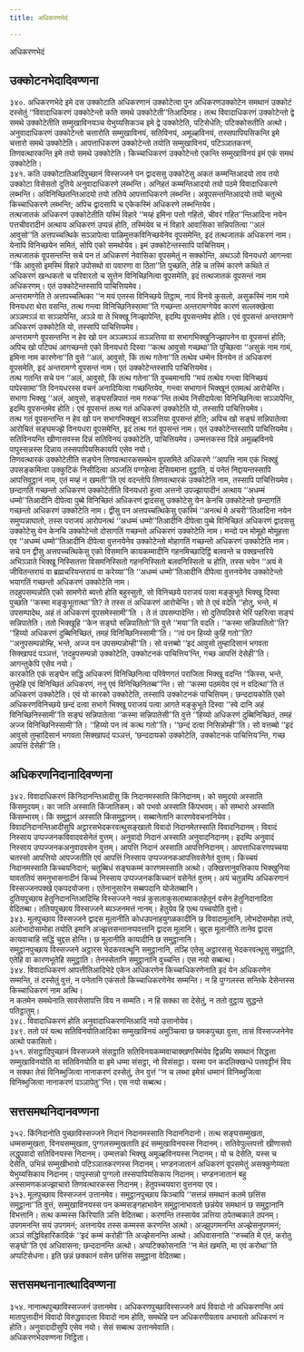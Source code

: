 ```yaml
---
title: अधिकरणभेदं

---
```

अधिकरणभेदं  


## उक्कोटनभेदादिवण्णना

३४०. अधिकरणभेदे इमे दस उक्कोटाति अधिकरणानं उक्कोटेत्वा पुन अधिकरणउक्कोटेन समथानं उक्कोटं दस्सेतुं ‘‘विवादाधिकरणं उक्कोटेन्तो कति समथे उक्कोटेती’’तिआदिमाह। तत्थ विवादाधिकरणं उक्कोटेन्तो द्वे समथे उक्कोटेतीति सम्मुखाविनयञ्च येभुय्यसिकञ्च इमे द्वे उक्कोटेति, पटिसेधेति; पटिक्कोसतीति अत्थो। अनुवादाधिकरणं उक्कोटेन्तो चत्तारोति सम्मुखाविनयं, सतिविनयं, अमूळ्हविनयं, तस्सपापियसिकन्ति इमे चत्तारो समथे उक्कोटेति। आपत्ताधिकरणं उक्कोटेन्तो तयोति सम्मुखाविनयं, पटिञ्ञातकरणं, तिणवत्थारकन्ति इमे तयो समथे उक्कोटेति। किच्चाधिकरणं उक्कोटेन्तो एकन्ति सम्मुखाविनयं इमं एकं समथं उक्कोटेति।  
३४१. कति उक्कोटातिआदिपुच्छानं विस्सज्जने पन द्वादससु उक्कोटेसु अकतं कम्मन्तिआदयो ताव तयो उक्कोटा विसेसतो दुतिये अनुवादाधिकरणे लब्भन्ति। अनिहतं कम्मन्तिआदयो तयो पठमे विवादाधिकरणे लब्भन्ति। अविनिच्छितन्तिआदयो तयो ततिये आपत्ताधिकरणे लब्भन्ति। अवूपसन्तन्तिआदयो तयो चतुत्थे किच्चाधिकरणे लब्भन्ति; अपिच द्वादसापि च एकेकस्मिं अधिकरणे लब्भन्तियेव।  
तत्थजातकं अधिकरणं उक्कोटेतीति यस्मिं विहारे ‘‘मय्हं इमिना पत्तो गहितो, चीवरं गहित’’न्तिआदिना नयेन पत्तचीवरादीनं अत्थाय अधिकरणं उप्पन्नं होति, तस्मिंयेव च नं विहारे आवासिका सन्निपतित्वा ‘‘अलं आवुसो’’ति अत्तपच्चत्थिके सञ्ञापेत्वा पाळिमुत्तकविनिच्छयेनेव वूपसमेन्ति, इदं तत्थजातकं अधिकरणं नाम। येनापि विनिच्छयेन समितं, सोपि एको समथोयेव। इमं उक्कोटेन्तस्सापि पाचित्तियम्।  
तत्थजातकं वूपसन्तन्ति सचे पन तं अधिकरणं नेवासिका वूपसमेतुं न सक्कोन्ति, अथञ्ञो विनयधरो आगन्त्वा ‘‘किं आवुसो इमस्मिं विहारे उपोसथो वा पवारणा वा ठिता’’ति पुच्छति, तेहि च तस्मिं कारणे कथिते तं अधिकरणं खन्धकतो च परिवारतो च सुत्तेन विनिच्छिनित्वा वूपसमेति, इदं तत्थजातकं वूपसन्तं नाम अधिकरणम्। एतं उक्कोटेन्तस्सापि पाचित्तियमेव।  
अन्तरामग्गेति ते अत्तपच्चत्थिका ‘‘न मयं एतस्स विनिच्छये तिट्ठाम, नायं विनये कुसलो, असुकस्मिं नाम गामे विनयधरा थेरा वसन्ति, तत्थ गन्त्वा विनिच्छिनिस्सामा’’ति गच्छन्ता अन्तरामग्गेयेव कारणं सल्लक्खेत्वा अञ्ञमञ्ञं वा सञ्ञापेन्ति, अञ्ञे वा ते भिक्खू निज्झापेन्ति, इदम्पि वूपसन्तमेव होति। एवं वूपसन्तं अन्तरामग्गे अधिकरणं उक्कोटेति यो, तस्सापि पाचित्तियमेव।  
अन्तरामग्गे वूपसन्तन्ति न हेव खो पन अञ्ञमञ्ञं सञ्ञत्तिया वा सभागभिक्खुनिज्झापनेन वा वूपसन्तं होति; अपिच खो पटिपथं आगच्छन्तो एको विनयधरो दिस्वा ‘‘कत्थ आवुसो गच्छथा’’ति पुच्छित्वा ‘‘असुकं नाम गामं, इमिना नाम कारणेना’’ति वुत्ते ‘‘अलं, आवुसो, किं तत्थ गतेना’’ति तत्थेव धम्मेन विनयेन तं अधिकरणं वूपसमेति, इदं अन्तरामग्गे वूपसन्तं नाम। एतं उक्कोटेन्तस्सापि पाचित्तियमेव।  
तत्थ गतन्ति सचे पन ‘‘अलं, आवुसो, किं तत्थ गतेना’’ति वुच्चमानापि ‘‘मयं तत्थेव गन्त्वा विनिच्छयं पापेस्सामा’’ति विनयधरस्स वचनं अनादियित्वा गच्छन्तियेव, गन्त्वा सभागानं भिक्खूनं एतमत्थं आरोचेन्ति। सभागा भिक्खू ‘‘अलं, आवुसो, सङ्घसन्निपातं नाम गरुक’’न्ति तत्थेव निसीदापेत्वा विनिच्छिनित्वा सञ्ञापेन्ति, इदम्पि वूपसन्तमेव होति। एवं वूपसन्तं तत्थ गतं अधिकरणं उक्कोटेति यो, तस्सापि पाचित्तियमेव।  
तत्थ गतं वूपसन्तन्ति न हेव खो पन सभागभिक्खूनं सञ्ञत्तिया वूपसन्तं होति; अपिच खो सङ्घं सन्निपातेत्वा आरोचितं सङ्घमज्झे विनयधरा वूपसमेन्ति, इदं तत्थ गतं वूपसन्तं नाम। एतं उक्कोटेन्तस्सापि पाचित्तियमेव।  
सतिविनयन्ति खीणासवस्स दिन्नं सतिविनयं उक्कोटेति, पाचित्तियमेव। उम्मत्तकस्स दिन्ने अमूळ्हविनये पापुस्सन्नस्स दिन्नाय तस्सपापियसिकायपि एसेव नयो।  
तिणवत्थारकं उक्कोटेतीति सङ्घेन तिणवत्थारकसमथेन वूपसमिते अधिकरणे ‘‘आपत्ति नाम एकं भिक्खुं उपसङ्कमित्वा उक्कुटिकं निसीदित्वा अञ्जलिं पग्गहेत्वा देसियमाना वुट्ठाति, यं पनेतं निद्दायन्तस्सापि आपत्तिवुट्ठानं नाम, एतं मय्हं न खमती’’ति एवं वदन्तोपि तिणवत्थारकं उक्कोटेति नाम, तस्सापि पाचित्तियमेव।  
छन्दागतिं गच्छन्तो अधिकरणं उक्कोटेतीति विनयधरो हुत्वा अत्तनो उपज्झायादीनं अत्थाय ‘‘अधम्मं धम्मो’’तिआदीनि दीपेत्वा पुब्बे विनिच्छितं अधिकरणं द्वादससु उक्कोटेसु येन केनचि उक्कोटेन्तो छन्दागतिं गच्छन्तो अधिकरणं उक्कोटेति नाम। द्वीसु पन अत्तपच्चत्थिकेसु एकस्मिं ‘‘अनत्थं मे अचरी’’तिआदिना नयेन समुप्पन्नाघातो, तस्स पराजयं आरोपनत्थं ‘‘अधम्मं धम्मो’’तिआदीनि दीपेत्वा पुब्बे विनिच्छितं अधिकरणं द्वादससु उक्कोटेसु येन केनचि उक्कोटेन्तो दोसागतिं गच्छन्तो अधिकरणं उक्कोटेति नाम। मन्दो पन मोमूहो मोमूहत्ता एव ‘‘अधम्मं धम्मो’’तिआदीनि दीपेत्वा वुत्तनयेनेव उक्कोटेन्तो मोहागतिं गच्छन्तो अधिकरणं उक्कोटेति नाम। सचे पन द्वीसु अत्तपच्चत्थिकेसु एको विसमानि कायकम्मादीनि गहनमिच्छादिट्ठिं बलवन्ते च पक्खन्तरिये अभिञ्ञाते भिक्खू निस्सितत्ता विसमनिस्सितो गहननिस्सितो बलवनिस्सितो च होति, तस्स भयेन ‘‘अयं मे जीवितन्तरायं वा ब्रह्मचरियन्तरायं वा करेय्या’’ति ‘‘अधम्मं धम्मो’’तिआदीनि दीपेत्वा वुत्तनयेनेव उक्कोटेन्तो भयागतिं गच्छन्तो अधिकरणं उक्कोटेति नाम।  
तदहुपसम्पन्नोति एको सामणेरो ब्यत्तो होति बहुस्सुतो, सो विनिच्छये पराजयं पत्वा मङ्कुभूते भिक्खू दिस्वा पुच्छति ‘‘कस्मा मङ्कुभूतात्था’’ति? ते तस्स तं अधिकरणं आरोचेन्ति। सो ते एवं वदेति ‘‘होतु, भन्ते, मं उपसम्पादेथ, अहं तं अधिकरणं वूपसमेस्सामी’’ति । ते तं उपसम्पादेन्ति। सो दुतियदिवसे भेरिं पहरित्वा सङ्घं सन्निपातेति। ततो भिक्खूहि ‘‘केन सङ्घो सन्निपातितो’’ति वुत्ते ‘‘मया’’ति वदति। ‘‘कस्मा सन्निपातितो’’ति? ‘‘हिय्यो अधिकरणं दुब्बिनिच्छितं, तमहं विनिच्छिनिस्सामी’’ति। ‘‘त्वं पन हिय्यो कुहिं गतो’’ति? ‘‘अनुपसम्पन्नोम्हि, भन्ते, अज्ज पन उपसम्पन्नोम्ही’’ति। सो वत्तब्बो ‘‘इदं आवुसो तुम्हादिसानं भगवता सिक्खापदं पञ्ञत्तं, ‘तदहुपसम्पन्नो उक्कोटेति, उक्कोटनकं पाचित्तिय’न्ति, गच्छ आपत्तिं देसेही’’ति। आगन्तुकेपि एसेव नयो।  
कारकोति एकं सङ्घेन सद्धिं अधिकरणं विनिच्छिनित्वा परिवेणगतं पराजिता भिक्खू वदन्ति ‘‘किस्स, भन्ते, तुम्हेहि एवं विनिच्छितं अधिकरणं, ननु एवं विनिच्छिनितब्ब’’न्ति। सो ‘‘कस्मा पठमंयेव एवं न वदित्था’’ति तं अधिकरणं उक्कोटेति। एवं यो कारको उक्कोटेति, तस्सापि उक्कोटनकं पाचित्तियम्। छन्ददायकोति एको अधिकरणविनिच्छये छन्दं दत्वा सभागे भिक्खू पराजयं पत्वा आगते मङ्कुभूते दिस्वा ‘‘स्वे दानि अहं विनिच्छिनिस्सामी’’ति सङ्घं सन्निपातेत्वा ‘‘कस्मा सन्निपातेसी’’ति वुत्ते ‘‘हिय्यो अधिकरणं दुब्बिनिच्छितं, तमहं अज्ज विनिच्छिनिस्सामी’’ति। ‘‘हिय्यो पन त्वं कत्थ गतो’’ति। ‘‘छन्दं दत्वा निसिन्नोम्ही’’ति। सो वत्तब्बो ‘‘इदं आवुसो तुम्हादिसानं भगवता सिक्खापदं पञ्ञत्तं, ‘छन्ददायको उक्कोटेति, उक्कोटनकं पाचित्तिय’न्ति, गच्छ आपत्तिं देसेही’’ति।  


## अधिकरणनिदानादिवण्णना

३४२. विवादाधिकरणं किंनिदानन्तिआदीसु किं निदानमस्साति किंनिदानम्। को समुदयो अस्साति किंसमुदयम्। का जाति अस्साति किंजातिकम्। को पभवो अस्साति किंपभवम्। को सम्भारो अस्साति किंसम्भारम्। किं समुट्ठानं अस्साति किंसमुट्ठानम्। सब्बानेतानि कारणवेवचनानियेव।  
विवादनिदानन्तिआदीसुपि अट्ठारसभेदकरवत्थुसङ्खातो विवादो निदानमेतस्साति विवादनिदानम्। विवादं निस्साय उप्पज्जनकविवादवसेनेतं वुत्तम्। अनुवादो निदानं अस्साति अनुवादनिदानम्। इदम्पि अनुवादं निस्साय उप्पज्जनकअनुवादवसेन वुत्तम्। आपत्ति निदानं अस्साति आपत्तिनिदानम्। आपत्ताधिकरणपच्चया चतस्सो आपत्तियो आपज्जतीति एवं आपत्तिं निस्साय उप्पज्जनकआपत्तिवसेनेतं वुत्तम्। किच्चयं निदानमस्साति किच्चयनिदानं; चतुब्बिधं सङ्घकम्मं कारणमस्साति अत्थो। उक्खित्तानुवत्तिकाय भिक्खुनिया यावततियं समनुभासनादीनं किच्चं निस्साय उप्पज्जनककिच्चानं वसेनेतं वुत्तम्। अयं चतुन्नम्पि अधिकरणानं विस्सज्जनपक्खे एकपदयोजना। एतेनानुसारेन सब्बपदानि योजेतब्बानि।  
दुतियपुच्छाय हेतुनिदानन्तिआदिम्हि विस्सज्जने नवन्नं कुसलाकुसलाब्याकतहेतूनं वसेन हेतुनिदानादिता वेदितब्बा। ततियपुच्छाय विस्सज्जने ब्यञ्जनमत्तं नानम्। हेतुयेव हि एत्थ पच्चयोति वुत्तो।  
३४३. मूलपुच्छाय विस्सज्जने द्वादस मूलानीति कोधउपनाहयुगळकादीनि छ विवादामूलानि, लोभदोसमोहा तयो, अलोभादोसामोहा तयोति इमानि अज्झत्तसन्तानप्पवत्तानि द्वादस मूलानि। चुद्दस मूलानीति तानेव द्वादस कायवाचाहि सद्धिं चुद्दस होन्ति। छ मूलानीति कायादीनि छ समुट्ठानानि।  
समुट्ठानपुच्छाय विस्सज्जने अट्ठारस भेदकरवत्थूनि समुट्ठानानि, तञ्हि एतेसु अट्ठारससु भेदकरवत्थूसु समुट्ठाति, एतेहि वा कारणभूतेहि समुट्ठाति। तेनस्सेतानि समुट्ठानानि वुच्चन्ति। एस नयो सब्बत्थ।  
३४४. विवादाधिकरणं आपत्तीतिआदिभेदे एकेन अधिकरणेन किच्चाधिकरणेनाति इदं येन अधिकरणेन सम्मन्ति, तं दस्सेतुं वुत्तं, न पनेतानि एकंसतो किच्चाधिकरणेनेव सम्मन्ति। न हि पुग्गलस्स सन्तिके देसेन्तस्स किच्चाधिकरणं नाम अत्थि।  
न कतमेन समथेनाति सावसेसापत्ति विय न सम्मति। न हि सक्का सा देसेतुं, न ततो वुट्ठाय सुद्धन्ते पतिट्ठातुम्।  
३४८. विवादाधिकरणं होति अनुवादाधिकरणन्तिआदि नयो उत्तानोयेव।  
३४९. ततो परं यत्थ सतिविनयोतिआदिका सम्मुखाविनयं अमुञ्चित्वा छ यमकपुच्छा वुत्ता, तासं विस्सज्जनेनेव अत्थो पकासितो।  
३५१. संसट्ठादिपुच्छानं विस्सज्जने संसट्ठाति सतिविनयकम्मवाचाक्खणस्मिंयेव द्विन्नम्पि समथानं सिद्धत्ता सम्मुखाविनयोति वा सतिविनयोति वा इमे धम्मा संसट्ठा, नो विसंसट्ठा। यस्मा पन कदलिक्खन्धे पत्तवट्टीनं विय न सक्का तेसं विनिब्भुजित्वा नानाकरणं दस्सेतुं, तेन वुत्तं ‘‘न च लब्भा इमेसं धम्मानं विनिब्भुजित्वा विनिब्भुजित्वा नानाकरणं पञ्ञापेतु’’न्ति। एस नयो सब्बत्थ।  


## सत्तसमथनिदानवण्णना

३५२. किंनिदानोति पुच्छाविस्सज्जने निदानं निदानमस्साति निदाननिदानो। तत्थ सङ्घसम्मुखता, धम्मसम्मुखता, विनयसम्मुखता, पुग्गलसम्मुखताति इदं सम्मुखाविनयस्स निदानम्। सतिवेपुल्लपत्तो खीणासवो लद्धुपवादो सतिविनयस्स निदानम्। उम्मत्तको भिक्खु अमूळ्हविनयस्स निदानम्। यो च देसेति, यस्स च देसेति, उभिन्नं सम्मुखीभावो पटिञ्ञातकरणस्स निदानम्। भण्डनजातानं अधिकरणं वूपसमेतुं असक्कुणेय्यता येभुय्यसिकाय निदानम्। पापुस्सन्नो पुग्गलो तस्सपापियसिकाय निदानम्। भण्डनजातानं बहु अस्सामणकअज्झाचारो तिणवत्थारकस्स निदानम्। हेतुपच्चयवारा वुत्तनया एव।  
३५३. मूलपुच्छाय विस्सज्जनं उत्तानमेव। समुट्ठानपुच्छाय किञ्चापि ‘‘सत्तन्नं समथानं कतमे छत्तिंस समुट्ठाना’’ति वुत्तं, सम्मुखाविनयस्स पन कम्मसङ्गहाभावेन समुट्ठानाभावतो छन्नंयेव समथानं छ समुट्ठानानि विभत्तानि। तत्थ कम्मस्स किरियाति ञत्ति वेदितब्बा। करणन्ति तस्सायेव ञत्तिया ठपेतब्बकाले ठपनम्। उपगमनन्ति सयं उपगमनं; अत्तनायेव तस्स कम्मस्स करणन्ति अत्थो। अज्झुपगमनन्ति अज्झेसनुपगमनं; अञ्ञं सद्धिविहारिकादिकं ‘‘इदं कम्मं करोही’’ति अज्झेसनन्ति अत्थो। अधिवासनाति ‘‘रुच्चति मे एतं, करोतु सङ्घो’’ति एवं अधिवासना; छन्ददानन्ति अत्थो। अप्पटिक्कोसनाति ‘‘न मेतं खमति, मा एवं करोथा’’ति अप्पटिसेधना। इति छन्नं छक्कानं वसेन छत्तिंस समुट्ठाना वेदितब्बा।  


## सत्तसमथनानात्थादिवण्णना

३५४. नानात्थपुच्छाविस्सज्जनं उत्तानमेव। अधिकरणपुच्छाविस्सज्जने अयं विवादो नो अधिकरणन्ति अयं मातापुत्तादीनं विवादो विरुद्धवादत्ता विवादो नाम होति, समथेहि पन अधिकरणीयताय अभावतो अधिकरणं न होति। अनुवादादीसुपि एसेव नयो। सेसं सब्बत्थ उत्तानमेवाति।  
अधिकरणभेदवण्णना निट्ठिता।  